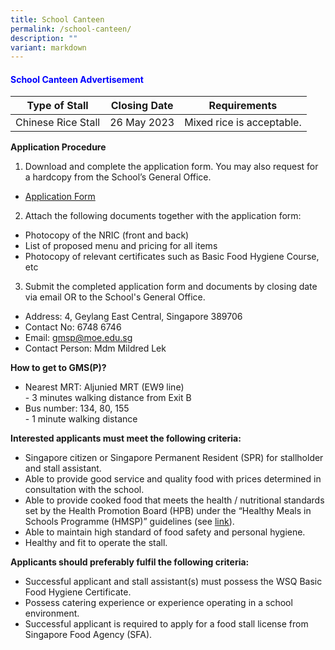 ```yaml
---
title: School Canteen
permalink: /school-canteen/
description: ""
variant: markdown
---
```

<h4 style="color:blue;">School Canteen Advertisement</h4>

| Type of Stall | Closing Date | Requirements |
| -------- | -------- | -------- |
| Chinese Rice Stall | 26 May 2023 | Mixed rice is acceptable. |


**Application Procedure**

1. Download and complete the application form. You may also request for a hardcopy from the School’s General Office.
* [Application Form](/files/application%20form.pdf)

2. Attach the following documents together with the application form:
* Photocopy of the NRIC (front and back)
* List of proposed menu and pricing for all items
* Photocopy of relevant certificates such as Basic Food Hygiene Course, etc

3. Submit the completed application form and documents by closing date via email OR to the School's General Office.

* Address: 4, Geylang East Central,&nbsp;Singapore 389706
* Contact No: 6748 6746
* Email: gmsp@moe.edu.sg
* Contact Person: Mdm Mildred Lek  

**How to get to GMS(P)?**
* Nearest MRT: Aljunied MRT (EW9 line) <br>- 3 minutes walking distance from Exit B
* Bus number: 134, 80, 155 <br>- 1 minute walking distance

**Interested applicants must meet the following criteria:**

*   Singapore citizen or Singapore Permanent Resident (SPR) for stallholder and stall assistant.
*   Able to provide good service and quality food with prices determined in consultation with the school.
*   Able to provide cooked food that meets the health / nutritional standards set by the Health Promotion Board (HPB) under the “Healthy Meals in Schools Programme (HMSP)” guidelines (see&nbsp;[link](https://www.hpb.gov.sg/schools/school-programmes/healthy-meals-in-schools-programme)).
*   Able to maintain high standard of food safety and personal hygiene.
*   Healthy and fit to operate the stall.  
    

**Applicants should preferably fulfil the following criteria:**

*   Successful applicant and stall assistant(s) must possess the WSQ Basic Food Hygiene Certificate.
*   Possess catering experience or experience operating in a school environment.
*   Successful applicant is required to apply for a food stall license from Singapore Food Agency (SFA).

